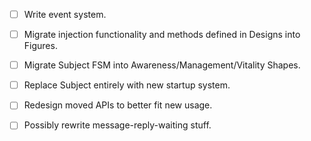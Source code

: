 - [ ] Write event system.
- [ ] Migrate injection functionality and methods defined in Designs into Figures.
- [ ] Migrate Subject FSM into Awareness/Management/Vitality Shapes.
- [ ] Replace Subject entirely with new startup system.
- [ ] Redesign moved APIs to better fit new usage.
- [ ] Possibly rewrite message-reply-waiting stuff.

